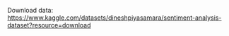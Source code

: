 Download data: https://www.kaggle.com/datasets/dineshpiyasamara/sentiment-analysis-dataset?resource=download
